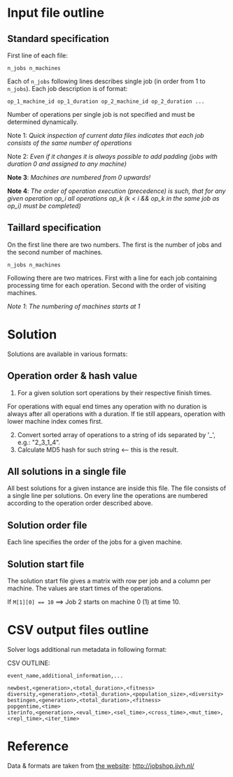 # Input file outline

## Standard specification

First line of each file:

```
n_jobs n_machines
```

Each of `n_jobs` following lines describes single job (in order from 1 to `n_jobs`).
Each job description is of format:

```
op_1_machine_id op_1_duration op_2_machine_id op_2_duration ...
```

Number of operations per single job is not specified and must
be determined dynamically.

Note 1: *Quick inspection of current data files indicates that each job
consists of the same number of operations*

Note 2: *Even if it changes it is always possible to add padding (jobs with duration 0
and assigned to any machine)*

**Note 3**: *Machines are numbered from 0 upwards!*

**Note 4**: *The order of operation execution (precedence) is such, that for any given operation 
op_i all operations op_k (k < i && op_k in the same job as op_i) must be completed)*


## Taillard specification

On the first line there are two numbers. 
The first is the number of jobs and the second number of machines.

```
n_jobs n_machines
```

Following there are two matrices. First with a line for each job containing
processing time for each operation. Second with the order of visiting machines.

*Note 1*: *The numbering of machines starts at 1*


# Solution

Solutions are available in various formats:

## Operation order & hash value

1. For a given solution sort operations by their respective finish times.

For operations with equal end times any operation with no duration is always after all operations with a duration.
If tie still appears, operation with lower machine index comes first.

2. Convert sorted array of operations to a string of ids separated by '_', e.g.: "2_3_1_4".
3. Calculate MD5 hash for such string <-- this is the result.

## All solutions in a single file

All best solutions for a given instance are inside this file.
The file consists of a single line per solutions.
On every line the operations are numbered according to the operation order described above.

## Solution order file

Each line specifies the order of the jobs for a given machine.

## Solution start file

The solution start file gives a matrix with row per job and a column per machine. The values are start times of the operations.

If `M[1][0] == 10` ==> Job 2 starts on machine 0 (1) at time 10.


# CSV output files outline

Solver logs additional run metadata in following format:

CSV OUTLINE:

```csv
event_name,additional_information,...

newbest,<generation>,<total_duration>,<fitness>
diversity,<generation>,<total_duration>,<population_size>,<diversity>
bestingen,<generation>,<total_duration>,<fitness>
popgentime,<time>
iterinfo,<generation>,<eval_time>,<sel_time>,<cross_time>,<mut_time>,<repl_time>,<iter_time>
```

# Reference

Data & formats are taken from [the website](http://jobshop.jjvh.nl/): http://jobshop.jjvh.nl/
